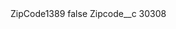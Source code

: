 <?xml version="1.0" encoding="UTF-8"?>
<CustomMetadata xmlns="http://soap.sforce.com/2006/04/metadata" xmlns:xsi="http://www.w3.org/2001/XMLSchema-instance" xmlns:xsd="http://www.w3.org/2001/XMLSchema">
    <label>ZipCode1389</label>
    <protected>false</protected>
    <values>
        <field>Zipcode__c</field>
        <value xsi:type="xsd:string">30308</value>
    </values>
</CustomMetadata>
